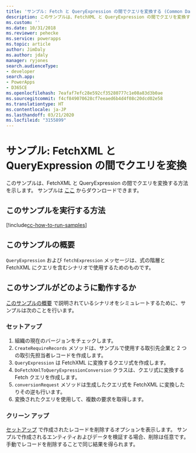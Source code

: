 ```yaml
---
title: 'サンプル: Fetch と QueryExpression の間でクエリを変換する (Common Data Service) | Microsoft Docs'
description: このサンプルは、FetchXML と QueryExpression の間でクエリを変換する方法を示します
ms.custom: ''
ms.date: 10/31/2018
ms.reviewer: pehecke
ms.service: powerapps
ms.topic: article
author: JimDaly
ms.author: jdaly
manager: ryjones
search.audienceType:
- developer
search.app:
- PowerApps
- D365CE
ms.openlocfilehash: 7eafaf7efc28e592cf35280777c1e08a83d3b0ae
ms.sourcegitcommit: f4cf849070628cf7eeaed6b4d4f08c20dcd02e58
ms.translationtype: HT
ms.contentlocale: ja-JP
ms.lasthandoff: 03/21/2020
ms.locfileid: "3155899"
---
```

# <a name="sample-convert-queries-between-fetchxml-and-queryexpression"></a>サンプル: FetchXML と QueryExpression の間でクエリを変換

このサンプルは、FetchXML と QueryExpression の間でクエリを変換する方法を示します。 サンプルは [ここ](https://github.com/Microsoft/PowerApps-Samples/tree/master/cds/orgsvc/C%23/Convertqueriesfetchqueryexpressions) からダウンロードできます。

## <a name="how-to-run-this-sample"></a>このサンプルを実行する方法

[!include[cc-how-to-run-samples](../../includes/cc-how-to-run-samples.md)]

## <a name="what-this-sample-does"></a>このサンプルの概要

`QueryExpression` および `fetchExpression` メッセージは、式の階層と FetchXML にクエリを含むシナリオで使用するためのものです。

## <a name="how-this-sample-works"></a>このサンプルがどのように動作するか

[このサンプルの概要](#what-this-sample-does) で説明されているシナリオをシミュレートするために、サンプルは次のことを行います。

### <a name="setup"></a>セットアップ

1. 組織の現在のバージョンをチェックします。 
1. `CreateRequireRecords` メソッドは、サンプルで使用する取引先企業と 2 つの取引先担当者レコードを作成します。
1. `QueryExpression` は FetchXML に変換するクエリ式を作成します。
1. `DoFetchXmlToQueryExpressionConversion` クラスは、クエリ式に変換する Fetch クエリを作成します。
1. `conversionRequest` メソッドは生成したクエリ式を FetchXML に変換したりその逆も行います。
1. 変換されたクエリを使用して、複数の要求を取得します。 

### <a name="clean-up"></a>クリーン アップ

[セットアップ](#setup) で作成されたレコードを削除するオプションを表示します。 サンプルで作成されるエンティティおよびデータを検証する場合、削除は任意です。 手動でレコードを削除することで同じ結果を得られます。
